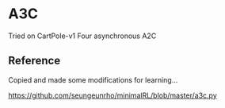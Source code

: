 
# A3C

Tried on CartPole-v1
Four asynchronous A2C

## Reference

Copied and made some modifications for learning...

https://github.com/seungeunrho/minimalRL/blob/master/a3c.py

